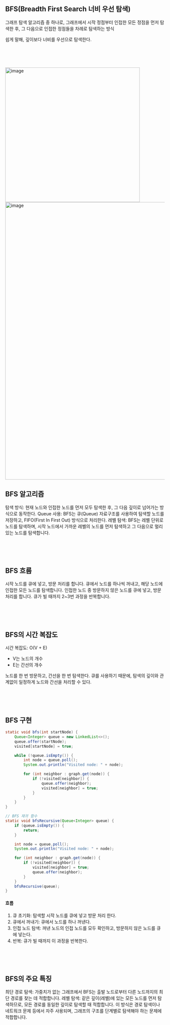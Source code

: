 ## BFS(Breadth First Search 너비 우선 탐색)

그래프 탐색 알고리즘 중 하나로, 그래프에서 시작 정점부터 인접한 모든 정점을 먼저 탐색한 후, 그 다음으로 인접한 정점들을 차례로 탐색하는 방식
  
쉽게 말해, 깊이보다 너비를 우선으로 탐색한다.

<br><br><br>

<img width="425" alt="image" src="https://github.com/user-attachments/assets/1074ea56-da8c-4e60-95c1-9ef3ddbae71c">
<img width="876" alt="image" src="https://github.com/user-attachments/assets/8aac5719-da09-41f6-bfb4-549aac9f973e">

## BFS 알고리즘
탐색 방식: 현재 노드와 인접한 노드를 먼저 모두 탐색한 후, 그 다음 깊이로 넘어가는 방식으로 동작한다.
Queue 사용: BFS는 큐(Queue) 자료구조를 사용하여 탐색할 노드를 저장하고, FIFO(First In First Out) 방식으로 처리한다.
레벨 탐색: BFS는 레벨 단위로 노드를 탐색하며, 시작 노드에서 가까운 레벨의 노드를 먼저 탐색하고 그 다음으로 멀리 있는 노드를 탐색합니다.


<br><br><br>

## BFS 흐름
시작 노드를 큐에 넣고, 방문 처리를 합니다.
큐에서 노드를 하나씩 꺼내고, 해당 노드에 인접한 모든 노드를 탐색합니다.
인접한 노드 중 방문하지 않은 노드를 큐에 넣고, 방문 처리를 합니다.
큐가 빌 때까지 2~3번 과정을 반복합니다.



<br><br><br>

## BFS의 시간 복잡도
시간 복잡도: O(V + E)  

- V는 노드의 개수
- E는 간선의 개수

노드를 한 번 방문하고, 간선을 한 번 탐색한다.
큐를 사용하기 때문에, 탐색의 깊이와 관계없이 일정하게 노드와 간선을 처리할 수 있다.

<br><br><br>

## BFS 구현
```java
static void bfs(int startNode) {
    Queue<Integer> queue = new LinkedList<>();
    queue.offer(startNode);
    visited[startNode] = true;

    while (!queue.isEmpty()) {
        int node = queue.poll();
        System.out.println("Visited node: " + node);

        for (int neighbor : graph.get(node)) {
            if (!visited[neighbor]) {
                queue.offer(neighbor);
                visited[neighbor] = true;
            }
        }
    }
}

// BFS 재귀 함수
static void bfsRecursive(Queue<Integer> queue) {
    if (queue.isEmpty()) {
        return;
    }

    int node = queue.poll();
    System.out.println("Visited node: " + node);

    for (int neighbor : graph.get(node)) {
        if (!visited[neighbor]) {
            visited[neighbor] = true;
            queue.offer(neighbor);
        }
    }
    bfsRecursive(queue);
}
```
#### 흐름
1. 큐 초기화: 탐색할 시작 노드를 큐에 넣고 방문 처리 한다.
2. 큐에서 꺼내기: 큐에서 노드를 하나 꺼낸다.
3. 인접 노드 탐색: 꺼낸 노드의 인접 노드를 모두 확인하고, 방문하지 않은 노드를 큐에 넣는다.
4. 반복: 큐가 빌 때까지 이 과정을 반복한다.


<br><br><br>

## BFS의 주요 특징
최단 경로 탐색: 가중치가 없는 그래프에서 BFS는 출발 노드로부터 다른 노드까지의 최단 경로를 찾는 데 적합합니다.
레벨 탐색: 같은 깊이(레벨)에 있는 모든 노드를 먼저 탐색하므로, 모든 경로를 동일한 깊이로 탐색할 때 적합합니다.
이 방식은 경로 탐색이나 네트워크 문제 등에서 자주 사용되며, 그래프의 구조를 단계별로 탐색해야 하는 문제에 적합합니다.
